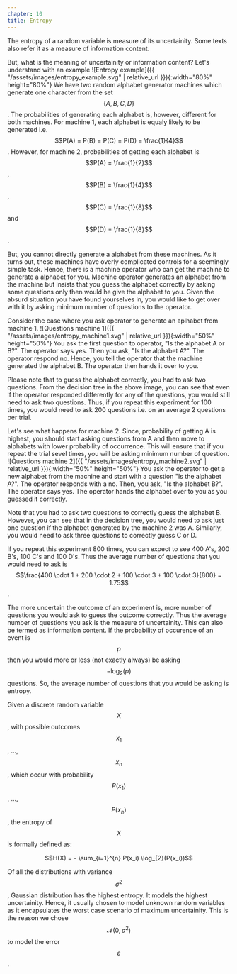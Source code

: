 ```yaml
---
chapter: 10
title: Entropy
---
```

The entropy of a random variable is measure of its uncertainity. Some texts also refer it as a measure of information content.

But, what is the meaning of uncertainity or information content? Let's understand with an example
![Entropy example]({{ "/assets/images/entropy_example.svg" | relative_url }}){:width="80%" height="80%"}
We have two random alphabet generator machines which generate one character from the set $$\{A, B, C, D\}$$. The probabilities of generating each alphabet is, however, different for both machines. For machine 1, each alphabet is equaly likely to be generated i.e. $$P(A) = P(B) = P(C) = P(D) = \frac{1}{4}$$. However, for machine 2, probabilities of getting each alphabet is $$P(A) = \frac{1}{2}$$, $$P(B) = \frac{1}{4}$$, $$P(C) = \frac{1}{8}$$ and $$P(D) = \frac{1}{8}$$.

But, you cannot directly generate a alphabet from these machines. As it turns out, these machines have overly complicated controls for a seemingly simple task. Hence, there is a machine operator who can get the machine to generate a alphabet for you. Machine operator generates an alphabet from the machine but insists that you guess the alphabet correctly by asking some questions only then would he give the alphabet to you. Given the absurd situation you have found yourselves in, you would like to get over with it by asking minimum number of questions to the operator.

Consider the case where you ask operator to generate an aplhabet from machine 1.
![Questions machine 1]({{ "/assets/images/entropy_machine1.svg" | relative_url }}){:width="50%" height="50%"}
You ask the first question to operator, "Is the alphabet A or B?". The operator says yes. Then you ask, "Is the alphabet A?". The operator respond no. Hence, you tell the operator that the machine generated the alphabet B. The operator then hands it over to you.

Please note that to guess the alphabet correctly, you had to ask two questions. From the decision tree in the above image, you can see that even if the operator responded differently for any of the questions, you would still need to ask two questions. Thus, if you repeat this experiment for 100 times, you would need to ask 200 questions i.e. on an average 2 questions per trial.

Let's see what happens for machine 2. Since, probability of getting A is highest, you should start asking questions from A and then move to alphabets with lower probability of occurrence. This will ensure that if you repeat the trial sevel times, you will be asking minimum number of question.
![Questions machine 2]({{ "/assets/images/entropy_machine2.svg" | relative_url }}){:width="50%" height="50%"}
You ask the operator to get a new alphabet from the machine and start with a question "Is the alphabet A?". The operator responds with a no. Then, you ask, "Is the alphabet B?". The operator says yes. The operator hands the alphabet over to you as you guessed it correctly.

Note that you had to ask two questions to correctly guess the alphabet B. However, you can see that in the decision tree, you would need to ask just one question if the alphabet generated by the machine 2 was A. Similarly, you would need to ask three questions to correctly guess C or D.

If you repeat this experiment 800 times, you can expect to see 400 A's, 200 B's, 100 C's and 100 D's. Thus the average number of questions that you would need to ask is $$\frac{400 \cdot 1 + 200 \cdot 2 + 100 \cdot 3 + 100 \cdot 3}{800} = 1.75$$.

The more uncertain the outcome of an experiment is, more number of questions you would ask to guess the outcome correctly. Thus the average number of questions you ask is the measure of uncertainity. This can also be termed as information content. If the probability of occurence of an event is $$p$$ then you would more or less (not exactly always) be asking $$-\log_{2}(p)$$ questions. So, the average number of questions that you would be asking is entropy.

Given a discrete random variable $$X$$, with possible outcomes $$x_1$$, ..., $$x_n$$, which occur with probability $$P(x_1)$$, ..., $$P(x_n)$$, the entropy of $$X$$ is formally defined as:

$$H(X) = - \sum_{i=1}^{n} P(x_i) \log_{2}(P(x_i))$$

Of all the distributions with variance $$\sigma^2$$, Gaussian distribution has the highest entropy. It models the highest uncertainity. Hence, it usually chosen to model unknown random variables as it encapsulates the worst case scenario of maximum uncertainity. This is the reason we chose $$\mathcal{N}(0, \sigma^2)$$ to model the error $$\varepsilon$$.
